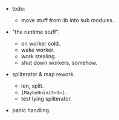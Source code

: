 
- todo:
    - move stuff from lib into sub modules.

- "the runtime stuff".
    - on worker cold.
    - wake worker.
    - work stealing.
    - shut down workers, somehow.

- spliterator & map rework.
    - len, split.
    - `[MaybeUninit<U>]`.
    - test lying spliterator.

- panic handling.

